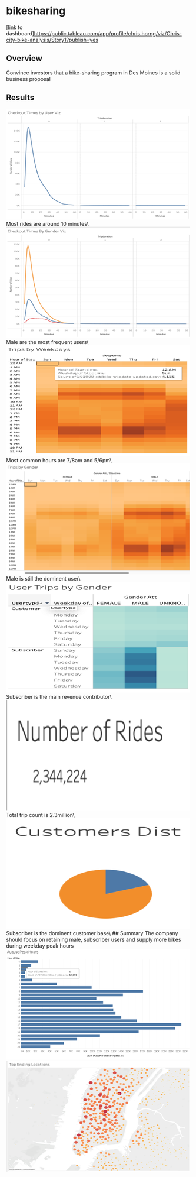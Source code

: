 # bikesharing
[link to dashboard]https://public.tableau.com/app/profile/chris.horng/viz/Chris-city-bike-analysis/Story1?publish=yes
## Overview
Convince investors that a bike-sharing program in Des Moines is a solid business proposal
## Results 
<img src="https://github.com/chris820629/bikesharing/blob/main/Images/Image_1.png" width="500" height='300'>
Most rides are around 10 minutes\
<img src="https://github.com/chris820629/bikesharing/blob/main/Images/Image_2.png" width="500" height='300'>
Male are the most frequent users\
<img src="https://github.com/chris820629/bikesharing/blob/main/Images/Image_3.png" width="500" height='300'>
Most common hours are 7/8am and 5/6pm\
<img src="https://github.com/chris820629/bikesharing/blob/main/Images/Image_4.png" width="500" height='300'>
Male is still the dominent user\
<img src="https://github.com/chris820629/bikesharing/blob/main/Images/Image_5.png" width="500" height='300'>
Subscriber is the main revenue contributor\
<img src="https://github.com/chris820629/bikesharing/blob/main/Images/Image_6.png" width="500" height='300'>
Total trip count is 2.3million\
<img src="https://github.com/chris820629/bikesharing/blob/main/Images/Image_7.png" width="500" height='300'>
Subscriber is the dominent customer base\
## Summary
The company should focus on retaining male, subscriber users and supply more bikes during weekday peak hours
<img src="https://github.com/chris820629/bikesharing/blob/main/Images/Image_8.png" width="500" height='300'>
<img src="https://github.com/chris820629/bikesharing/blob/main/Images/Image_9.png" width="500" height='300'>

